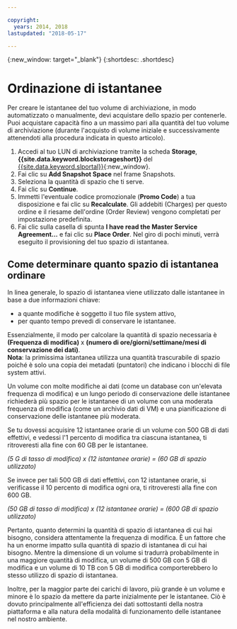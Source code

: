 ```yaml
---

copyright:
  years: 2014, 2018
lastupdated: "2018-05-17"

---
```

{:new_window: target="_blank"}
{:shortdesc: .shortdesc}

# Ordinazione di istantanee

Per creare le istantanee del tuo volume di archiviazione, in modo automatizzato o manualmente, devi acquistare dello spazio per contenerle. Puoi acquistare capacità fino a un massimo pari alla quantità del tuo volume di archiviazione (durante l'acquisto di volume iniziale e successivamente attenendoti alla procedura indicata in questo articolo).

1. Accedi al tuo LUN di archiviazione tramite la scheda **Storage**, **{{site.data.keyword.blockstorageshort}}** del [{{site.data.keyword.slportal}}](https://control.softlayer.com/){:new_window}.
2. Fai clic su **Add Snapshot Space** nel frame Snapshots.
3. Seleziona la quantità di spazio che ti serve.
4. Fai clic su **Continue**.
5. Immetti l'eventuale codice promozionale (**Promo Code**) a tua disposizione e fai clic su **Recalculate**. Gli addebiti (Charges) per questo ordine e il riesame dell'ordine (Order Review) vengono completati per impostazione predefinita.
6. Fai clic sulla casella di spunta **I have read the Master Service Agreement…** e fai clic su **Place Order**. Nel giro di pochi minuti, verrà eseguito il provisioning del tuo spazio di istantanea.

## Come determinare quanto spazio di istantanea ordinare

In linea generale, lo spazio di istantanea viene utilizzato dalle istantanee in base a due informazioni chiave:
- a quante modifiche è soggetto il tuo file system attivo,
- per quanto tempo prevedi di conservare le istantanee.  

Essenzialmente, il modo per calcolare la quantità di spazio necessaria è **(Frequenza di modifica)** x **(numero di ore/giorni/settimane/mesi di conservazione dei dati)**.  
**Nota**: la primissima istantanea utilizza una quantità trascurabile di spazio poiché è solo una copia dei metadati (puntatori) che indicano i blocchi di file system attivi. 

Un volume con molte modifiche ai dati (come un database con un'elevata frequenza di modifica) e un lungo periodo di conservazione delle istantanee richiederà più spazio per le istantanee di un volume con una moderata frequenza di modifica (come un archivio dati di VM) e una pianificazione di conservazione delle istantanee più moderata. 

Se tu dovessi acquisire 12 istantanee orarie di un volume con 500 GB di dati effettivi, e vedessi l'1 percento di modifica tra ciascuna istantanea, ti ritroveresti alla fine con 60 GB per le istantanee.

*(5 G di tasso di modifica) x (12 istantanee orarie) = (60 GB di spazio utilizzato)*

Se invece per tali 500 GB di dati effettivi, con 12 istantanee orarie, si verificasse il 10 percento di modifica ogni ora, ti ritroveresti alla fine con 600 GB.

*(50 GB di tasso di modifica) x (12 istantanee orarie) = (600 GB di spazio utilizzato)*

Pertanto, quanto determini la quantità di spazio di istantanea di cui hai bisogno, considera attentamente la frequenza di modifica. È un fattore che ha un enorme impatto sulla quantità di spazio di istantanea di cui hai bisogno. Mentre la dimensione di un volume si tradurrà probabilmente in una maggiore quantità di modifica, un volume di 500 GB con 5 GB di modifica e un volume di 10 TB con 5 GB di modifica comporterebbero lo stesso utilizzo di spazio di istantanea.

Inoltre, per la maggior parte dei carichi di lavoro, più grande è un volume e minore è lo spazio da mettere da parte inizialmente per le istantanee. Ciò è dovuto principalmente all'efficienza dei dati sottostanti della nostra piattaforma e alla natura della modalità di funzionamento delle istantanee nel nostro ambiente.



